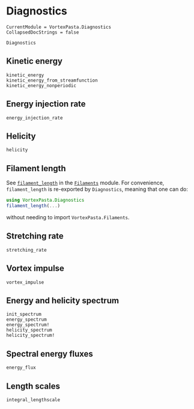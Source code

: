 # Diagnostics

```@meta
CurrentModule = VortexPasta.Diagnostics
CollapsedDocStrings = false
```

```@docs
Diagnostics
```

## Kinetic energy

```@docs
kinetic_energy
kinetic_energy_from_streamfunction
kinetic_energy_nonperiodic
```

## Energy injection rate

```@docs
energy_injection_rate
```

## Helicity

```@docs
helicity
```

## Filament length

See [`filament_length`](@ref) in the [`Filaments`](@ref) module.
For convenience, `filament_length` is re-exported by `Diagnostics`, meaning that one can do:

```julia
using VortexPasta.Diagnostics
filament_length(...)
```

without needing to import `VortexPasta.Filaments`.

## Stretching rate

```@docs
stretching_rate
```

## Vortex impulse

```@docs
vortex_impulse
```

## Energy and helicity spectrum

```@docs
init_spectrum
energy_spectrum
energy_spectrum!
helicity_spectrum
helicity_spectrum!
```

## Spectral energy fluxes

```@docs
energy_flux
```

## Length scales

```@docs
integral_lengthscale
```
